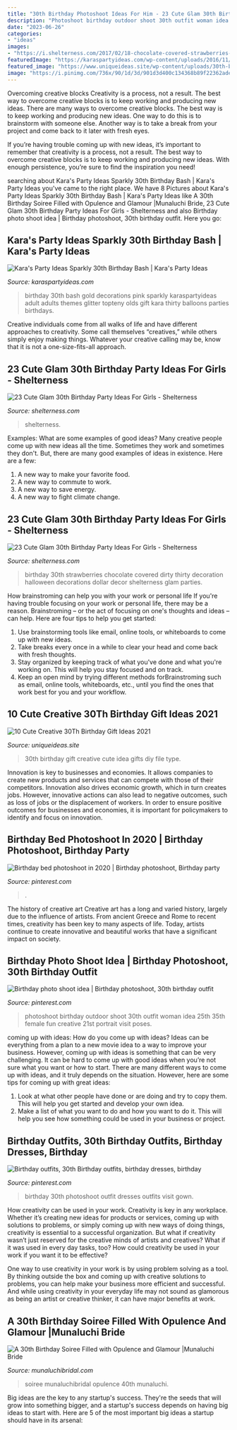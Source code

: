 ```yaml
---
title: "30th Birthday Photoshoot Ideas For Him - 23 Cute Glam 30th Birthday Party Ideas For Girls"
description: "Photoshoot birthday outdoor shoot 30th outfit woman idea 25th 35th female fun creative 21st portrait visit poses"
date: "2023-06-26"
categories:
- "ideas"
images:
- "https://i.shelterness.com/2017/02/18-chocolate-covered-strawberries-for-a-30th-birthday-party.jpg"
featuredImage: "https://karaspartyideas.com/wp-content/uploads/2016/11/Sparkly-30th-Birthday-Bash-via-Karas-Party-Ideas-KarasPartyIdeas.com50.jpg"
featured_image: "https://www.uniqueideas.site/wp-content/uploads/30th-birthday-gift-idea-gift-ideas-pinterest-30-birthday-2.jpg"
image: "https://i.pinimg.com/736x/90/1d/3d/901d3d400c134368b89f22362ade5493.jpg"
---
```



Overcoming creative blocks
Creativity is a process, not a result. The best way to overcome creative blocks is to keep working and producing new ideas.
There are many ways to overcome creative blocks. The best way is to keep working and producing new ideas. One way to do this is to brainstorm with someone else. Another way is to take a break from your project and come back to it later with fresh eyes.

If you’re having trouble coming up with new ideas, it’s important to remember that creativity is a process, not a result. The best way to overcome creative blocks is to keep working and producing new ideas. With enough persistence, you’re sure to find the inspiration you need!

	

		
searching about Kara&#039;s Party Ideas Sparkly 30th Birthday Bash | Kara&#039;s Party Ideas you've came to the right place. We have 8 Pictures about Kara&#039;s Party Ideas Sparkly 30th Birthday Bash | Kara&#039;s Party Ideas like A 30th Birthday Soiree Filled with Opulence and Glamour |Munaluchi Bride, 23 Cute Glam 30th Birthday Party Ideas For Girls - Shelterness and also Birthday photo shoot idea | Birthday photoshoot, 30th birthday outfit. Here you go:
		
    
## Kara&#039;s Party Ideas Sparkly 30th Birthday Bash | Kara&#039;s Party Ideas

<img loading=lazy src="https://karaspartyideas.com/wp-content/uploads/2016/11/Sparkly-30th-Birthday-Bash-via-Karas-Party-Ideas-KarasPartyIdeas.com50.jpg" onerror="this.onerror=null;this.src='https://tse2.mm.bing.net/th?id=OIP.vDEbQ_oHppcYga6LfXfCvgHaLH&amp;pid=15.1';" alt="Kara&#039;s Party Ideas Sparkly 30th Birthday Bash | Kara&#039;s Party Ideas">

_Source: karaspartyideas.com_

>birthday 30th bash gold decorations pink sparkly karaspartyideas adult adults themes glitter topteny olds gift kara thirty balloons parties birthdays. 

	

Creative individuals come from all walks of life and have different approaches to creativity. Some call themselves “creatives,” while others simply enjoy making things. Whatever your creative calling may be, know that it is not a one-size-fits-all approach.

    
## 23 Cute Glam 30th Birthday Party Ideas For Girls - Shelterness

<img loading=lazy src="https://i.shelterness.com/2017/02/02-elegant-glam-black-and-gold-30th-birthday-party-with-white-florals.jpg" onerror="this.onerror=null;this.src='https://tse1.mm.bing.net/th?id=OIP.wKxKnzGlKGmc1ZgeaDmjbwHaLH&amp;pid=15.1';" alt="23 Cute Glam 30th Birthday Party Ideas For Girls - Shelterness">

_Source: shelterness.com_

>shelterness. 

	

Examples: What are some examples of good ideas?
Many creative people come up with new ideas all the time. Sometimes they work and sometimes they don't. But, there are many good examples of ideas in existence. Here are a few: 
1) A new way to make your favorite food. 
2) A new way to commute to work. 
3) A new way to save energy. 
4) A new way to fight climate change.

    
## 23 Cute Glam 30th Birthday Party Ideas For Girls - Shelterness

<img loading=lazy src="https://i.shelterness.com/2017/02/18-chocolate-covered-strawberries-for-a-30th-birthday-party.jpg" onerror="this.onerror=null;this.src='https://tse1.mm.bing.net/th?id=OIP.a6LcW7INe1vENa45ChNWIAHaJ6&amp;pid=15.1';" alt="23 Cute Glam 30th Birthday Party Ideas For Girls - Shelterness">

_Source: shelterness.com_

>birthday 30th strawberries chocolate covered dirty thirty decoration halloween decorations dollar decor shelterness glam parties. 

	

How brainstroming can help you with your work or personal life
If you're having trouble focusing on your work or personal life, there may be a reason. Brainstroming – or the act of focusing on one's thoughts and ideas – can help. Here are four tips to help you get started: 
1. Use brainstorming tools like email, online tools, or whiteboards to come up with new ideas. 
2. Take breaks every once in a while to clear your head and come back with fresh thoughts. 
3. Stay organized by keeping track of what you've done and what you're working on. This will help you stay focused and on track. 
4. Keep an open mind by trying different methods forBrainstroming such as email, online tools, whiteboards, etc., until you find the ones that work best for you and your workflow.

    
## 10 Cute Creative 30Th Birthday Gift Ideas 2021

<img loading=lazy src="https://www.uniqueideas.site/wp-content/uploads/30th-birthday-gift-idea-gift-ideas-pinterest-30-birthday-2.jpg" onerror="this.onerror=null;this.src='https://tse4.mm.bing.net/th?id=OIP.aaP8zjmhG3niroJiV3gHTAHaJ4&amp;pid=15.1';" alt="10 Cute Creative 30Th Birthday Gift Ideas 2021">

_Source: uniqueideas.site_

>30th birthday gift creative cute idea gifts diy file type. 

	

Innovation is key to businesses and economies. It allows companies to create new products and services that can compete with those of their competitors. Innovation also drives economic growth, which in turn creates jobs. However, innovative actions can also lead to negative outcomes, such as loss of jobs or the displacement of workers. In order to ensure positive outcomes for businesses and economies, it is important for policymakers to identify and focus on innovation.

    
## Birthday Bed Photoshoot In 2020 | Birthday Photoshoot, Birthday Party

<img loading=lazy src="https://i.pinimg.com/736x/90/1d/3d/901d3d400c134368b89f22362ade5493.jpg" onerror="this.onerror=null;this.src='https://tse1.mm.bing.net/th?id=OIP.5kgkMt5Tepw_A92Bg4n8mwHaJ3&amp;pid=15.1';" alt="Birthday bed photoshoot in 2020 | Birthday photoshoot, Birthday party">

_Source: pinterest.com_

>. 

	

The history of creative art
Creative art has a long and varied history, largely due to the influence of artists. From ancient Greece and Rome to recent times, creativity has been key to many aspects of life. Today, artists continue to create innovative and beautiful works that have a significant impact on society.

    
## Birthday Photo Shoot Idea | Birthday Photoshoot, 30th Birthday Outfit

<img loading=lazy src="https://i.pinimg.com/736x/42/aa/ea/42aaea2b9883fd475456db31fcf2fbee.jpg" onerror="this.onerror=null;this.src='https://tse3.mm.bing.net/th?id=OIP.NyqB1XMUVPtDO_nfQxiD8gHaI1&amp;pid=15.1';" alt="Birthday photo shoot idea | Birthday photoshoot, 30th birthday outfit">

_Source: pinterest.com_

>photoshoot birthday outdoor shoot 30th outfit woman idea 25th 35th female fun creative 21st portrait visit poses. 

	

coming up with ideas: How do you come up with ideas?
Ideas can be everything from a plan to a new movie idea to a way to improve your business. However, coming up with ideas is something that can be very challenging. It can be hard to come up with good ideas when you’re not sure what you want or how to start. There are many different ways to come up with ideas, and it truly depends on the situation. However, here are some tips for coming up with great ideas: 
1. Look at what other people have done or are doing and try to copy them. This will help you get started and develop your own idea. 
2. Make a list of what you want to do and how you want to do it. This will help you see how something could be used in your business or project. 

    
## Birthday Outfits, 30th Birthday Outfits, Birthday Dresses, Birthday

<img loading=lazy src="https://i.pinimg.com/736x/d1/ad/67/d1ad6739fbcb45e94d74715115a8210f.jpg" onerror="this.onerror=null;this.src='https://tse4.mm.bing.net/th?id=OIP.kHb2DszSn6byaaJsfY-QKgHaLV&amp;pid=15.1';" alt="Birthday outfits, 30th Birthday outfits, birthday dresses, birthday">

_Source: pinterest.com_

>birthday 30th photoshoot outfit dresses outfits visit gown. 

	

How creativity can be used in your work.
Creativity is key in any workplace. Whether it’s creating new ideas for products or services, coming up with solutions to problems, or simply coming up with new ways of doing things, creativity is essential to a successful organization.
But what if creativity wasn’t just reserved for the creative minds of artists and creatives? What if it was used in every day tasks, too? How could creativity be used in your work if you want it to be effective?

One way to use creativity in your work is by using problem solving as a tool. By thinking outside the box and coming up with creative solutions to problems, you can help make your business more efficient and successful. And while using creativity in your everyday life may not sound as glamorous as being an artist or creative thinker, it can have major benefits at work.

    
## A 30th Birthday Soiree Filled With Opulence And Glamour |Munaluchi Bride

<img loading=lazy src="http://www.munaluchibridal.com/wp-content/uploads/2014/12/celebrations_30th_Birthday_Black_Gold_-Decor111.jpg" onerror="this.onerror=null;this.src='https://tse1.mm.bing.net/th?id=OIP.74L-p0D7122id5Sk8lVs1gHaLH&amp;pid=15.1';" alt="A 30th Birthday Soiree Filled with Opulence and Glamour |Munaluchi Bride">

_Source: munaluchibridal.com_

>soiree munaluchibridal opulence 40th munaluchi. 

	

Big ideas are the key to any startup's success. They're the seeds that will grow into something bigger, and a startup's success depends on having big ideas to start with. Here are 5 of the most important big ideas a startup should have in its arsenal: 

